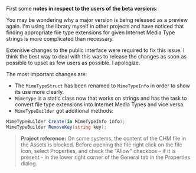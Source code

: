 ﻿First some **notes in respect to the users of the beta versions**:

You may be wondering why a major version is being released as a preview again. I'm using the library myself in other projects and have noticed that finding appropriate file type extensions for given Internet Media Type strings is more complicated than necessary. 

Extensive changes to the public interface were required to fix this issue. I think the best way to deal with this was to release the changes as soon as possible to upset as few users as possible. I apologize.

The most important changes are:
- The `MimeTypeStruct` has been renamed to `MimeTypeInfo` in order to show its use more clearly.
- `MimeType` is a static class now that works on strings and has the task to convert file type extensions into Internet Media Types and vice versa.
- `MimeTypeBuilder` got additional methods:
```csharp
MimeTypeBuilder Create(in MimeTypeInfo info);
MimeTypeBuilder RemoveKey(string key);
```

>**Project reference:** On some systems, the content of the CHM file in the Assets is blocked. Before opening the file right click on the file icon, select Properties, and check the "Allow" checkbox - if it is present - in the lower right corner of the General tab in the Properties dialog.